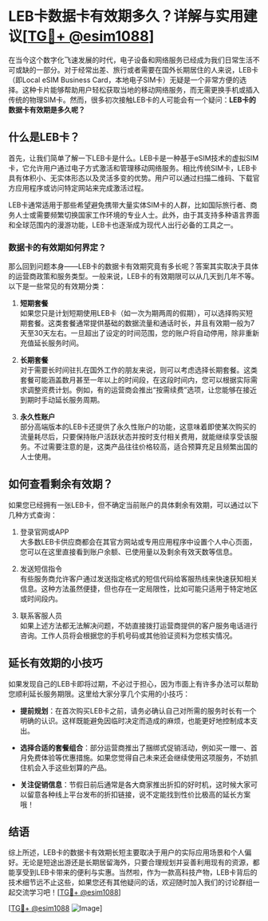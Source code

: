 # LEB卡数据卡有效期多久？详解与实用建议[[TG💪+ @esim1088](https://t.me/s/esim1088)]

在当今这个数字化飞速发展的时代，电子设备和网络服务已经成为我们日常生活不可或缺的一部分。对于经常出差、旅行或者需要在国外长期居住的人来说，LEB卡（即Local eSIM Business Card，本地电子SIM卡）无疑是一个非常方便的选择。这种卡片能够帮助用户轻松获取当地的移动网络服务，而无需更换手机或插入传统的物理SIM卡。然而，很多初次接触LEB卡的人可能会有一个疑问：**LEB卡的数据卡有效期是多久呢？**

## 什么是LEB卡？

首先，让我们简单了解一下LEB卡是什么。LEB卡是一种基于eSIM技术的虚拟SIM卡，它允许用户通过电子方式激活和管理移动网络服务。相比传统SIM卡，LEB卡具有体积小、无实体形态以及灵活多变的优势。用户可以通过扫描二维码、下载官方应用程序或访问特定网站来完成激活过程。

LEB卡通常适用于那些希望避免携带大量实体SIM卡的人群，比如国际旅行者、商务人士或需要频繁切换国家工作环境的专业人士。此外，由于其支持多种语言界面和全球范围内的漫游功能，LEB卡也逐渐成为现代人出行必备的工具之一。

### 数据卡的有效期如何界定？

那么回到问题本身——LEB卡的数据卡有效期究竟有多长呢？答案其实取决于具体的运营商政策和服务类型。一般来说，LEB卡的有效期限可以从几天到几年不等。以下是一些常见的有效期分类：

1. **短期套餐**  
   如果您只是计划短期使用LEB卡（如一次为期两周的假期），可以选择购买短期套餐。这类套餐通常提供基础的数据流量和通话时长，并且有效期一般为7天至30天左右。一旦超出了设定的时间范围，您的账户将自动停用，除非重新充值延长服务时间。

2. **长期套餐**  
   对于需要长时间驻扎在国外工作的朋友来说，则可以考虑选择长期套餐。这类套餐可能涵盖数月甚至一年以上的时间段，在这段时间内，您可以根据实际需求调整资费计划。例如，有的运营商会推出“按需续费”选项，让您能够在接近到期时手动延长服务周期。

3. **永久性账户**  
   部分高端版本的LEB卡还提供了永久性账户的功能，这意味着即使某次购买的流量耗尽后，只要保持账户活跃状态并按时支付相关费用，就能继续享受该服务。不过需要注意的是，这类产品往往价格较高，适合预算充足且频繁出国的人士使用。

## 如何查看剩余有效期？

如果您已经拥有一张LEB卡，但不确定当前账户的具体剩余有效期，可以通过以下几种方式查询：

1. 登录官网或APP  
   大多数LEB卡供应商都会在其官方网站或专用应用程序中设置个人中心页面，您可以在这里直接看到账户余额、已使用量以及剩余有效天数等信息。

2. 发送短信指令  
   有些服务商允许客户通过发送指定格式的短信代码给客服热线来快速获知相关信息。这种方法虽然便捷，但也存在一定局限性，比如可能只适用于特定地区或时间段内。

3. 联系客服人员  
   如果上述方法都无法解决问题，不妨直接拨打运营商提供的客户服务电话进行咨询。工作人员将会根据您的手机号码或其他验证资料为您核实情况。

## 延长有效期的小技巧

如果发现自己的LEB卡即将过期，不必过于担心，因为市面上有许多办法可以帮助您顺利延长服务期限。这里给大家分享几个实用的小技巧：

- **提前规划**：在首次购买LEB卡之前，请务必确认自己对所需的服务时长有一个明确的认识。这样既能避免因临时决定而造成的麻烦，也能更好地控制成本支出。
  
- **选择合适的套餐组合**：部分运营商推出了捆绑式促销活动，例如买一赠一、首月免费体验等优惠措施。如果您觉得自己未来还会继续使用这项服务，不妨抓住机会入手这些划算的产品。

- **关注促销信息**：节假日前后通常是各大商家推出折扣的好时机，这时候大家可以留意各种线上平台发布的折扣链接，说不定能找到性价比极高的延长方案哦！

## 结语

综上所述，LEB卡的数据卡有效期长短主要取决于用户的实际应用场景和个人偏好。无论是短途出游还是长期居留海外，只要合理规划并妥善利用现有的资源，都能享受到LEB卡带来的便利与实惠。当然啦，作为一款高科技产物，LEB卡背后的技术细节远不止这些，如果您还有其他疑问的话，欢迎随时加入我们的讨论群组一起交流学习吧！[[TG💪+ @esim1088](https://t.me/s/esim1088)]

[[TG💪+ @esim1088](https://t.me/s/esim1088) ![Image](https://i.postimg.cc/4NQfJmqS/Snipaste-2025-05-13-00-14-12.png)]